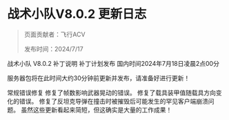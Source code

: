 # 战术小队V8.0.2 更新日志

> 页面贡献者：飞行ACV
> 
> 发布时间：2024/7/17

战术小队 V8.0.2 补丁说明
补丁计划发布
国内时间2024年7月18日凌晨2点00分

服务器包将在此时间大约30分钟前更新并发布，请准备好进行更新！

常规错误修复
修复了帧数影响武器晃动的错误。
修复了载具装甲值随载具方向变化的错误。
修复了反坦克导弹在撞击时被摧毁后可能发生的罕见客户端崩溃问题。
虽然这些更新看起来简短，但这确实是大量的工作成果！